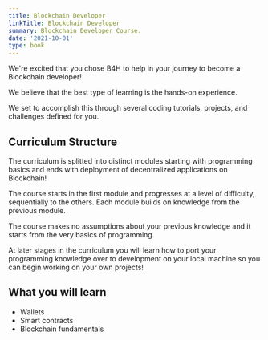 ```yaml
---
title: Blockchain Developer
linkTitle: Blockchain Developer
summary: Blockchain Developer Course.
date: '2021-10-01'
type: book
---
```


We're excited that you chose B4H to help in your journey to become a Blockchain developer!

We believe that the best type of learning is the hands-on experience.

We set to accomplish this through several coding tutorials, projects, and challenges defined for you.

## Curriculum Structure

The curriculum is splitted into
distinct modules starting with programming basics and ends with deployment of decentralized applications on Blockchain!

The course starts in the first module and progresses at a level of difficulty, sequentially to the others.
Each module builds on knowledge from the previous module.

The course makes no assumptions about your previous knowledge and it starts from the very basics of programming.

At later stages in the curriculum you will learn how to port your programming knowledge over to development on your local machine so you can begin working on your own projects!

## What you will learn

- Wallets
- Smart contracts
- Blockchain fundamentals
